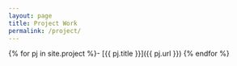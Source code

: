 ```yaml
---
layout: page
title: Project Work
permalink: /project/
---
```

{% for pj in site.project %}- [{{ pj.title }}]({{ pj.url }})
{% endfor %}
